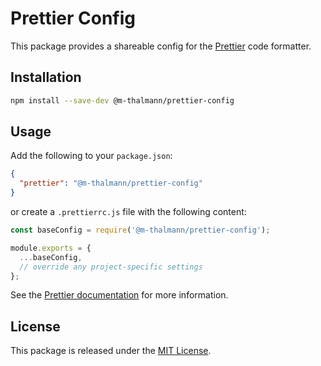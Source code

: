 # Prettier Config

This package provides a shareable config for the [Prettier](https://prettier.io) code formatter.

## Installation

```bash
npm install --save-dev @m-thalmann/prettier-config
```

## Usage

Add the following to your `package.json`:

```json
{
  "prettier": "@m-thalmann/prettier-config"
}
```

or create a `.prettierrc.js` file with the following content:

```javascript
const baseConfig = require('@m-thalmann/prettier-config');

module.exports = {
  ...baseConfig,
  // override any project-specific settings
};
```

See the [Prettier documentation](https://prettier.io/docs/en/configuration.html#sharing-configurations) for more information.

## License

This package is released under the [MIT License](LICENSE).
